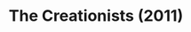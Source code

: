 ---
layout: shows
title: The Creationists (2011)
poster:
category:
details:
  Theatre: Players by the Sea
  Title: The Creationists
  Playwright: Joshua Kreis McTiernan
  Setting: Here and Now, Now and Then
  Subject: Based on the story by Jeremy Kreis McTiernan and Joshua Kreis McTiernan
  Premiere: 2011-02-18
showtimes: |
    2011-02-18 20:00:00
    2011-02-19 20:00:00
    2011-02-24 20:00:00
    2011-02-25 20:00:00
    2011-02-26 20:00:00
cast:
  The Narrator: Brian Fullford
  Cameron: Cameron Lee Henderson
  Kai: Philip Harville
  Tyler: Tyler Christian Ramirez
  Head Eraser: Chris Robertson
  Mr. Bennet: Chris Robertson
  Roger: Chris Robertson
  Eraser 2: Tori Richmond-Davies
  Lizzie Bennet: Tori Richmond-Davies
  Ralph: Tori Richmond-Davies
  Eraser 3: J'royce Denard Walton
  Mrs. Bennet: J'royce Denard Walton
  Jack: J'royce Denard Walton
crew:
  Director: Joshua Kreis McTiernan
  Script Supervisors: |
    Joshua Kreis McTiernan
    Evan Dodd
  Stage Manager: Jane Cassingham
  Set Design: |
    Joshua Kreis McTiernan
    Brianna Dykes
  Costume Design: J'royce Denard Walton
  Sound Design: |
    Joshua Kreis McTiernan
    Ray Hollister
  Light/Sound Board Operator: Ray Hollister
  Deck Crew: |
    Jane Cassingham
    Pablo J. Milla
photos:
  - photo: 2011_The_Creationists_1.jpeg
    photo_credit: Pablo Milla
    photo_alt: Cast and Crew of The Creationists (2011)
    photo_caption: Cast and Crew of The Creationists (2011)
  - photo: 2011_The_Creationists_2.jpeg
    photo_credit: Pablo Milla
    photo_alt: Cast and Crew of The Creationists (2011)
    photo_caption: Cast and Crew of The Creationists (2011)
external_links:
  "'The Creationists' comedy opens Friday at Players by the Sea - News - The Florida Times-Union - Jacksonville, FL": https://web.archive.org/web/20220421031634/https://www.jacksonville.com/story/entertainment/local/2011/02/16/creationists-comedy-opens-friday-players-sea/15914159007/
  "'The Creationists' - Folio Weekly": https://folioweekly.com/2011/02/24/2839/
  Joshua McTiernan Plays: https://mctiernanjoshua.wixsite.com/home/fulllengthplays
---